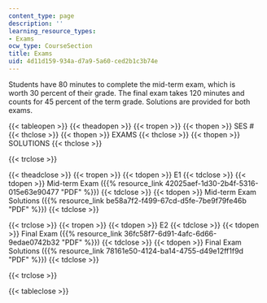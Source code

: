 ```yaml
---
content_type: page
description: ''
learning_resource_types:
- Exams
ocw_type: CourseSection
title: Exams
uid: 4d11d159-934a-d7a9-5a60-ced2b1c3b74e
---
```


Students have 80 minutes to complete the mid-term exam, which is worth 30 percent of their grade. The final exam takes 120 minutes and counts for 45 percent of the term grade. Solutions are provided for both exams.

{{< tableopen >}}
{{< theadopen >}}
{{< tropen >}}
{{< thopen >}}
SES #
{{< thclose >}}
{{< thopen >}}
EXAMS
{{< thclose >}}
{{< thopen >}}
SOLUTIONS
{{< thclose >}}

{{< trclose >}}

{{< theadclose >}}
{{< tropen >}}
{{< tdopen >}}
E1
{{< tdclose >}}
{{< tdopen >}}
Mid-term Exam ({{% resource_link 42025aef-1d30-2b4f-5316-015e63e90477 "PDF" %}})
{{< tdclose >}}
{{< tdopen >}}
Mid-term Exam Solutions ({{% resource_link be58a7f2-f499-67cd-d5fe-7be9f79fe46b "PDF" %}})
{{< tdclose >}}

{{< trclose >}}
{{< tropen >}}
{{< tdopen >}}
E2
{{< tdclose >}}
{{< tdopen >}}
Final Exam ({{% resource_link 36fc58f7-6d91-4afc-6d66-9edae0742b32 "PDF" %}})
{{< tdclose >}}
{{< tdopen >}}
Final Exam Solutions ({{% resource_link 78161e50-4124-ba14-4755-d49e12ff1f9d "PDF" %}})
{{< tdclose >}}

{{< trclose >}}

{{< tableclose >}}